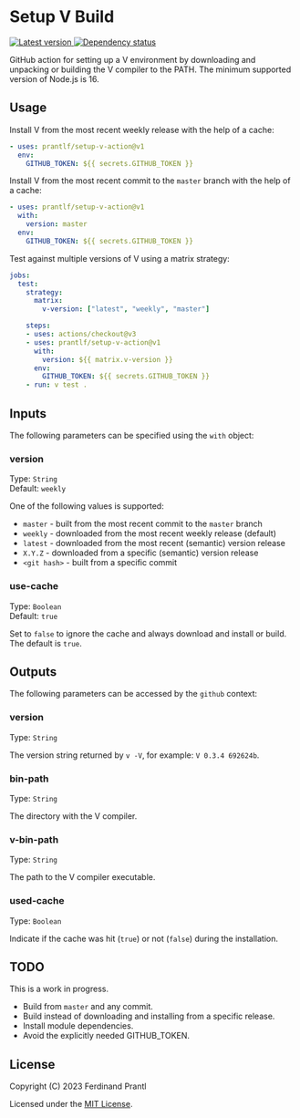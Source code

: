 # Setup V Build

[![Latest version](https://img.shields.io/npm/v/setup-v-action) ![Dependency status](https://img.shields.io/librariesio/release/npm/setup-v-action)
](https://www.npmjs.com/package/setup-v-action)

GitHub action for setting up a V environment by downloading and unpacking or building the V compiler to the PATH. The minimum supported version of Node.js is 16.

## Usage

Install V from the most recent weekly release with the help of a cache:

```yml
- uses: prantlf/setup-v-action@v1
  env:
    GITHUB_TOKEN: ${{ secrets.GITHUB_TOKEN }}
```

Install V from the most recent commit to the `master` branch with the help of a cache:

```yml
- uses: prantlf/setup-v-action@v1
  with:
    version: master
  env:
    GITHUB_TOKEN: ${{ secrets.GITHUB_TOKEN }}
```

Test against multiple versions of V using a matrix strategy:

```yml
jobs:
  test:
    strategy:
      matrix:
        v-version: ["latest", "weekly", "master"]

    steps:
    - uses: actions/checkout@v3
    - uses: prantlf/setup-v-action@v1
      with:
        version: ${{ matrix.v-version }}
      env:
        GITHUB_TOKEN: ${{ secrets.GITHUB_TOKEN }}
    - run: v test .
```

## Inputs

The following parameters can be specified using the `with` object:

### version

Type: `String`<br>
Default: `weekly`

One of the following values is supported:

* `master` - built from the most recent commit to the `master` branch
* `weekly` - downloaded from the most recent weekly release (default)
* `latest` - downloaded from the most recent (semantic) version release
* `X.Y.Z` - downloaded from a specific (semantic) version release
* `<git hash>` - built from a specific commit

### use-cache

Type: `Boolean`<br>
Default: `true`

Set to `false` to ignore the cache and always download and install or build. The default is `true`.

## Outputs

The following parameters can be accessed by the `github` context:

### version

Type: `String`<br>

The version string returned by `v -V`, for example: `V 0.3.4 692624b`.

### bin-path

Type: `String`<br>

The directory with the V compiler.

### v-bin-path

Type: `String`<br>

The path to the V compiler executable.

### used-cache

Type: `Boolean`<br>

Indicate if the cache was hit (`true`) or not (`false`) during the installation.

## TODO

This is a work in progress.

* Build from `master` and any commit.
* Build instead of downloading and installing from a specific release.
* Install module dependencies.
* Avoid the explicitly needed GITHUB_TOKEN.

## License

Copyright (C) 2023 Ferdinand Prantl

Licensed under the [MIT License].

[MIT License]: http://en.wikipedia.org/wiki/MIT_License
